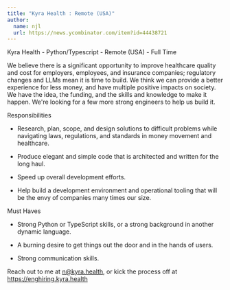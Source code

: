 ```yaml
---
title: "Kyra Health : Remote (USA)"
author:
  name: njl
  url: https://news.ycombinator.com/item?id=44438721
---
```


<JobNavigation />

Kyra Health - Python&#x2F;Typescript - Remote (USA) - Full Time

We believe there is a significant opportunity to improve healthcare quality and cost for employers, employees, and insurance companies; regulatory changes and LLMs mean it is time to build. We think we can provide a better experience for less money, and have multiple positive impacts on society. We have the idea, the funding, and the skills and knowledge to make it happen. We&#x27;re looking for a few more strong engineers to help us build it.

Responsibilities

- Research, plan, scope, and design solutions to difficult problems while navigating laws, regulations, and standards in money movement and healthcare.

- Produce elegant and simple code that is architected and written for the long haul.

- Speed up overall development efforts.

- Help build a development environment and operational tooling that will be the envy of companies many times our size.

Must Haves

- Strong Python or TypeScript skills, or a strong background in another dynamic language.

- A burning desire to get things out the door and in the hands of users.

- Strong communication skills.

Reach out to me at n@kyra.health, or kick the process off at <a href="https:&#x2F;&#x2F;enghiring.kyra.health" rel="nofollow">https:&#x2F;&#x2F;enghiring.kyra.health</a>
<JobApplication />
